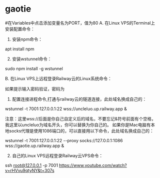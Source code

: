# gaotie
#在Variables中点击添加变量名为PORT，值为80
A. 在Linux VPS的Terminal上安装配置命令：

1. 安装npm命令：

apt install npm

2. 安装wstunnel命令：

sudo npm install -g wstunnel


B. 在Linux VPS上远程登录Railway云的Linux系统命令：

如果提示输入密码验证，密码为 

1. 配置连接进程命令,打通与railway云的隧道连接，此处域名换成自己的：

wstunnel -t 7001:127.0.0.1:22 wss://uncleluo.up.railway.app &

注意：这里wss://后面是你自己自定义后的域名，不要忘记&符号前面有个空格，我这里以uncleluo为域名开头，你可以替换为你自己的。
如果你是Mac电脑有本地socks代理是使用1086端口的，可以直接用以下命令，此处域名换成自己的：

wstunnel -t 7001:127.0.0.1:22 --proxy socks://127.0.0.1:1086 wss://gaotie.up.railway.app &

2. 自己的Linux VPS远程登录Railway云VPS命令：

ssh root@127.0.0.1 -p 7001
https://www.youtube.com/watch?v=rHVvu9qtyNY&t=307s
